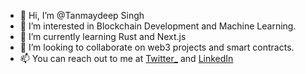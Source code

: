 - 👋 Hi, I’m @Tanmaydeep Singh
- 👀 I’m interested in Blockchain Development and Machine Learning.
- 🌱 I’m currently learning Rust and Next.js
- 💞️ I’m looking to collaborate on web3 projects and smart contracts.
- 📫 You can reach out to me at [Twitter_](https://twitter.com/SinghTanmaydeep) and [LinkedIn](https://www.linkedin.com/in/tanmaydeep-singh/)

